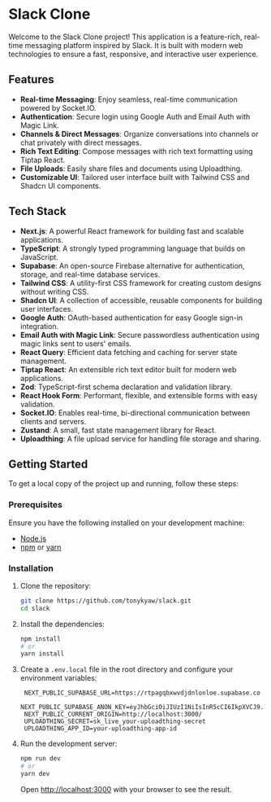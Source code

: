 # Slack Clone

Welcome to the Slack Clone project! This application is a feature-rich, real-time messaging platform inspired by Slack. It is built with modern web technologies to ensure a fast, responsive, and interactive user experience.

## Features

- **Real-time Messaging**: Enjoy seamless, real-time communication powered by Socket.IO.
- **Authentication**: Secure login using Google Auth and Email Auth with Magic Link.
- **Channels & Direct Messages**: Organize conversations into channels or chat privately with direct messages.
- **Rich Text Editing**: Compose messages with rich text formatting using Tiptap React.
- **File Uploads**: Easily share files and documents using Uploadthing.
- **Customizable UI**: Tailored user interface built with Tailwind CSS and Shadcn UI components.

## Tech Stack

- **Next.js**: A powerful React framework for building fast and scalable applications.
- **TypeScript**: A strongly typed programming language that builds on JavaScript.
- **Supabase**: An open-source Firebase alternative for authentication, storage, and real-time database services.
- **Tailwind CSS**: A utility-first CSS framework for creating custom designs without writing CSS.
- **Shadcn UI**: A collection of accessible, reusable components for building user interfaces.
- **Google Auth**: OAuth-based authentication for easy Google sign-in integration.
- **Email Auth with Magic Link**: Secure passwordless authentication using magic links sent to users' emails.
- **React Query**: Efficient data fetching and caching for server state management.
- **Tiptap React**: An extensible rich text editor built for modern web applications.
- **Zod**: TypeScript-first schema declaration and validation library.
- **React Hook Form**: Performant, flexible, and extensible forms with easy validation.
- **Socket.IO**: Enables real-time, bi-directional communication between clients and servers.
- **Zustand**: A small, fast state management library for React.
- **Uploadthing**: A file upload service for handling file storage and sharing.

## Getting Started

To get a local copy of the project up and running, follow these steps:

### Prerequisites

Ensure you have the following installed on your development machine:

- [Node.js](https://nodejs.org/en/download/)
- [npm](https://www.npmjs.com/get-npm) or [yarn](https://yarnpkg.com/getting-started/install)

### Installation

1. Clone the repository:

   ```bash
   git clone https://github.com/tonykyaw/slack.git
   cd slack
   ```

2. Install the dependencies:

   ```bash
   npm install
   # or
   yarn install
   ```

3. Create a `.env.local` file in the root directory and configure your environment variables:

   ```plaintext
    NEXT_PUBLIC_SUPABASE_URL=https://rtpagqbxwvdjdnlonloe.supabase.co
    NEXT_PUBLIC_SUPABASE_ANON_KEY=eyJhbGciOiJIUzI1NiIsInR5cCI6IkpXVCJ9.eyJpc3MiOiJzdXBhYmFzZSIsInJlZiI6InJ0cGFncWJ4d3ZkamRubG9ubG9lIiwicm9sZSI6ImFub24iLCJpYXQiOjE3MjMwODI2NTAsImV4cCI6MjAzODY1ODY1MH0.R35iz_WfYEM7wdNnXSlVBRcyzltH61z3bcI624P5D5Y
    NEXT_PUBLIC_CURRENT_ORIGIN=http://localhost:3000/
    UPLOADTHING_SECRET=sk_live_your-uploadthing-secret
    UPLOADTHING_APP_ID=your-uploadthing-app-id
   ```

4. Run the development server:

   ```bash
   npm run dev
   # or
   yarn dev
   ```

   Open [http://localhost:3000](http://localhost:3000) with your browser to see the result.
